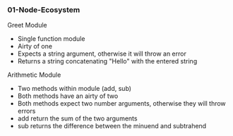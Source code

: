 ### 01-Node-Ecosystem

Greet Module
* Single function module
* Airty of one
* Expects a string argument, otherwise it will throw an error
* Returns a string concatenating "Hello" with the entered string

Arithmetic Module
* Two methods within module (add, sub)
* Both methods have an airty of two
* Both methods expect two number arguments, otherwise they will throw errors
* add return the sum of the two arguments
* sub returns the difference between the minuend and subtrahend
